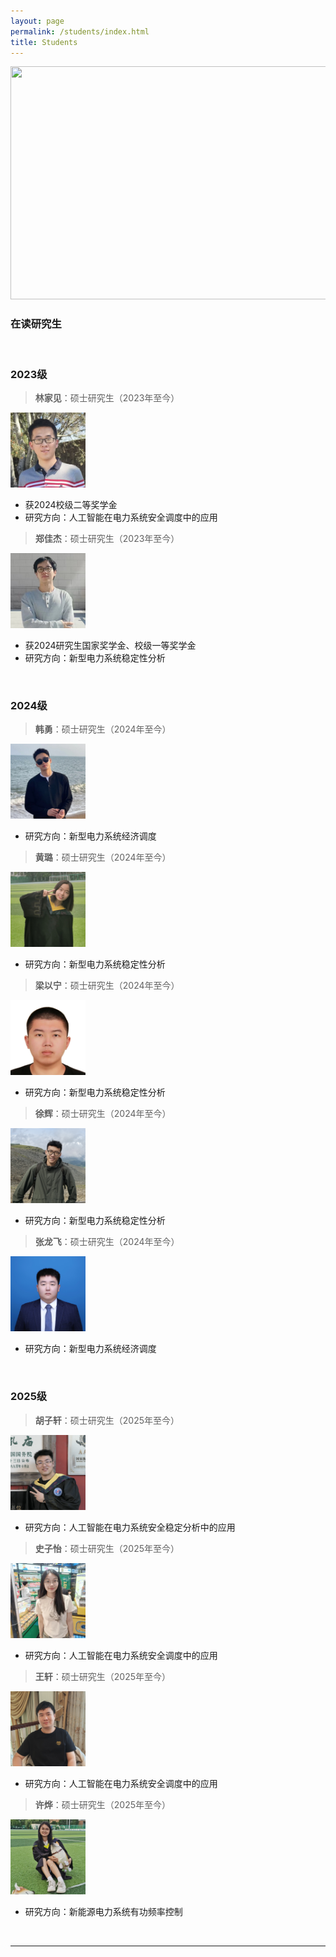 ```yaml
---
layout: page
permalink: /students/index.html
title: Students
---
```


<div class="second">
<img src="/images/alumni/team2.JPG" width="650" height="373">
</div>

### 在读研究生

<br>

### 2023级

> **林家见**：硕士研究生（2023年至今）
<img src="/images/alumni/linjiajian.jpg" width="120" height="120">

- 获2024校级二等奖学金
- 研究方向：人工智能在电力系统安全调度中的应用

<a id="zhengjiajie"></a>
> **郑佳杰**：硕士研究生（2023年至今）
<img src="/images/alumni/zhengjiajie.jpg" width="120" height="120">

- 获2024研究生国家奖学金、校级一等奖学金
- 研究方向：新型电力系统稳定性分析

<br>

### 2024级

> **韩勇**：硕士研究生（2024年至今）
<img src="/images/alumni/hanyong.jpg" width="120" height="120">

- 研究方向：新型电力系统经济调度

> **黄璐**：硕士研究生（2024年至今）
<img src="/images/alumni/huanglu.jpg" width="120" height="120">

- 研究方向：新型电力系统稳定性分析

> **梁以宁**：硕士研究生（2024年至今）
<img src="/images/alumni/liangyining.jpg" width="120" height="120">

- 研究方向：新型电力系统稳定性分析

> **徐辉**：硕士研究生（2024年至今）
<img src="/images/alumni/xuhui.jpg" width="120" height="120">

- 研究方向：新型电力系统稳定性分析


> **张龙飞**：硕士研究生（2024年至今）
<img src="/images/alumni/zhanglongfei.jpg" width="120" height="120">

- 研究方向：新型电力系统经济调度

<br>

### 2025级

> **胡子轩**：硕士研究生（2025年至今）
<img src="/images/alumni/huzixuan1.jpg" width="120" height="120">

- 研究方向：人工智能在电力系统安全稳定分析中的应用

> **史子怡**：硕士研究生（2025年至今）
<img src="/images/alumni/shiziyi1.jpg" width="120" height="120">

- 研究方向：人工智能在电力系统安全调度中的应用

> **王轩**：硕士研究生（2025年至今）
<img src="/images/alumni/wangxuan1.jpg" width="120" height="120">

- 研究方向：人工智能在电力系统安全调度中的应用

> **许烨**：硕士研究生（2025年至今）
<img src="/images/alumni/xuye1.jpg" width="120" height="120">

- 研究方向：新能源电力系统有功频率控制

<br>


---




